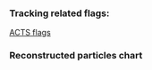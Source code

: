 ### Tracking related flags: 

[ACTS flags](flags/acts.md ':include')

### Reconstructed particles chart


